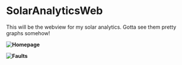 # SolarAnalyticsWeb

This will be the webview for my solar analytics. Gotta see them pretty graphs somehow!

**![Homepage](https://guardianstats.com/images/github/solar/home.png)**

**![Faults](https://guardianstats.com/images/github/solar/faults.png)**
